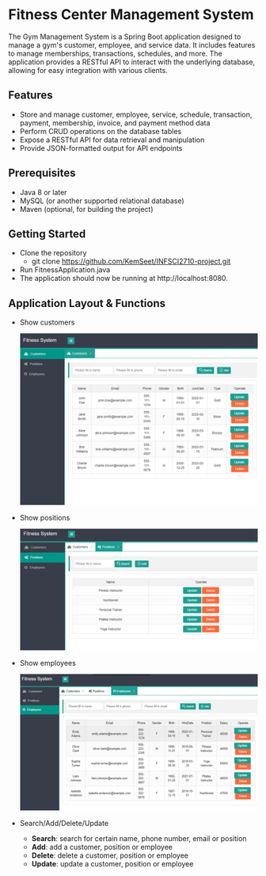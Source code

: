 # Fitness Center Management System
The Gym Management System is a Spring Boot application designed to manage a gym's customer, employee, and service data. It includes features to manage memberships, transactions, schedules, and more. The application provides a RESTful API to interact with the underlying database, allowing for easy integration with various clients.

## Features
* Store and manage customer, employee, service, schedule, transaction, payment, membership, invoice, and payment method data
* Perform CRUD operations on the database tables
* Expose a RESTful API for data retrieval and manipulation
* Provide JSON-formatted output for API endpoints

## Prerequisites
* Java 8 or later
* MySQL (or another supported relational database)
* Maven (optional, for building the project)

## Getting Started
* Clone the repository
  - git clone https://github.com/KemSeet/INFSCI2710-project.git
* Run FitnessApplication.java
* The application should now be running at http://localhost:8080.

## Application Layout & Functions
* Show customers

  ![Alt text](./image/customers.png)

* Show positions

  ![Alt text](./image/positions.png)
  
* Show employees

  ![Alt text](./image/employees.png)
  
* Search/Add/Delete/Update
  - **Search**: search for certain name, phone number, email or position
  - **Add**: add a customer, position or employee
  - **Delete**: delete a customer, position or employee
  - **Update**: update a customer, position or employee
